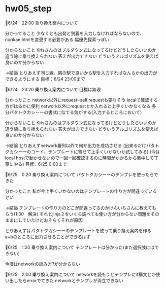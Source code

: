 # hw05_step
🦔6/24　22:00 乗り換え案内について

分かってること
少なくとも出発と到着を入力しなければならないので、norikae.htmlを変更する必要がある
幅優先探索っぽい

分からないこと
Krisさんのはプルダウン式になってるけどどうしたらいいのか
違う線に乗り換えられない
答えが出力できない
どういうアルゴリズムを使えば良いのか分からない



→結論
とりあえず同じ線、隣の駅で良いから駅を入力すればなんらかの出力ができるようにする
目標：6/24 23:00まで


🦔6/24　23:20 乗り換え案内について
目標は無理

分かったこと
network以外にrequest=self.requestも要りそう
localで確認する方がはるかに便利
network以外にrequestとか入れると上手くいかなくなる
多分パタトクカシーーの書式に似てる気がする(入力するところにおいて)

分からないこと
Krisさんのはプルダウン式になってるけどどうしたらいいのか
違う線に乗り換えられない
答えが出力できない
どういうアルゴリズムを使えば良いのか分からない



→結論
とりあえずnetwork羅列以外で何か出力を成功させる
(出来るだけパタトクカシーーのコード、テンプレートに寄せて上手くいかないか試してみる)
(今はlocal hostで動かせないので一回一回確認するのに時間がかかるから集中して丁寧にやる)
目標：6/25 0:00まで


🦔6/25　0:20 乗り換え案内について
パタトクカシーーのテンプレを使ったらできた

分かったこと
私が今上手くいかないのはテンプレートの作り方が間違っているせい

→結論
テンプレートの作り方のどこが間違ってるのかけんいちさんに教えてもらう(1:30　解決)
それとjinja２をいくら調べても使い方が分からない問題をそのままにしていたけどおそらくそれが原因

とりあえずはパタトクカシーーのテンプレートを使って乗り換え案内を作る
a+bのところに出力させることができるはず


🦔6/25　1:30 乗り換え案内について
テンプレートは分かった(まだ選択肢にはできない)

今度はnetworkの読み方?が分からない


🦔6/25　2:00 乗り換え案内について
networkを読もうとテンプレにif構文とか使い出したらerrorでてきた
networkとテンプレが両立できない

